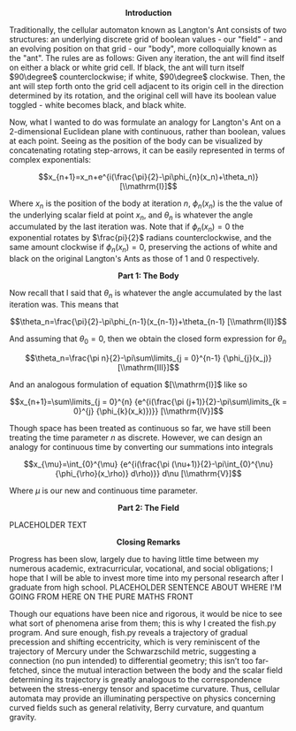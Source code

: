 $$ \textbf{Introduction} $$

Traditionally, the cellular automaton known as Langton's Ant consists of two structures: an underlying discrete grid of boolean values - our "field" - and an evolving position on that grid - our "body", more colloquially known as the "ant".
The rules are as follows: Given any iteration, the ant will find itself on either a black or white grid cell. If black, the ant will turn itself $90\degree$ counterclockwise; if white, $90\degree$ clockwise.
Then, the ant will step forth onto the grid cell adjacent to its origin cell in the direction determined by its rotation, and the original cell will have its boolean value toggled - white becomes black, and black white.

Now, what I wanted to do was formulate an analogy for Langton's Ant on a 2-dimensional Euclidean plane with continuous, rather than boolean, values at each point. 
Seeing as the position of the body can be visualized by concatenating rotating step-arrows, it can be easily represented in terms of complex exponentials:

$$x_{n+1}=x_n+e^{i(\frac{\pi}{2}-\pi\phi_{n}(x_n)+\theta_n)}  [\\mathrm{I}]$$

Where $x_n$ is the position of the body at iteration $n$, $\phi_{n}(x_n)$ is the the value of the underlying scalar field at point $x_n$, and $\theta_n$ is whatever the angle accumulated by the last iteration was.
Note that if $\phi_{n}(x_n)=0$ the exponential rotates by $\frac{pi}{2}$ radians counterclockwise, and the same amount clockwise if $\phi_{n}(x_n)=0$, preserving the actions of white and black on the original Langton's Ants as those of 1 and 0 respectively.

$$ \textbf{Part 1: The Body} $$

Now recall that I said that $\theta_n$ is whatever the angle accumulated by the last iteration was. This means that

$$\theta_n=\frac{\pi}{2}-\pi\phi_{n-1}(x_{n-1})+\theta_{n-1}  [\\mathrm{II}]$$

And assuming that $\theta_{0}=0$, then we obtain the closed form expression for $\theta_n$

$$\theta_n=\frac{\pi n}{2}-\pi\sum\limits_{j = 0}^{n-1} {\phi_{j}(x_j)}  [\\mathrm{III}]$$

And an analogous formulation of equation $[\\mathrm{I}]$ like so

$$x_{n+1}=\sum\limits_{j = 0}^{n} {e^{i(\frac{\pi (j+1)}{2}-\pi\sum\limits_{k = 0}^{j} {\phi_{k}(x_k)})}}  [\\mathrm{IV}]$$

Though space has been treated as continuous so far, we have still been treating the time parameter $n$ as discrete. However, we can design an analogy for continuous time by converting our summations into integrals

$$x_{\mu}=\int_{0}^{\mu} {e^{i(\frac{\pi (\nu+1)}{2}-\pi\int_{0}^{\nu} {\phi_{\rho}(x_\rho)} d\rho)}} d\nu  [\\mathrm{V}]$$

Where $\mu$ is our new and continuous time parameter.

$$ \textbf{Part 2: The Field} $$

PLACEHOLDER TEXT

$$ \textbf{Closing Remarks} $$

Progress has been slow, largely due to having little time between my numerous academic, extracurricular, vocational, and social obligations; I hope that I will be able to invest more time into my personal research after I graduate from high school. PLACEHOLDER SENTENCE ABOUT WHERE I'M GOING FROM HERE ON THE PURE MATHS FRONT

Though our equations have been nice and rigorous, it would be nice to see what sort of phenomena arise from them; this is why I created the fish.py program. And sure enough, fish.py reveals a trajectory of gradual precession and shifting eccentricity, which is very reminiscent of the trajectory of Mercury under the Schwarzschild metric, suggesting a connection (no pun intended) to differential geometry; this isn’t too far-fetched, since the mutual interaction between the body and the scalar field determining its trajectory is greatly analogous to the correspondence between the stress-energy tensor and spacetime curvature. Thus, cellular automata may provide an illuminating perspective on physics concerning curved fields such as general relativity, Berry curvature, and quantum gravity.
